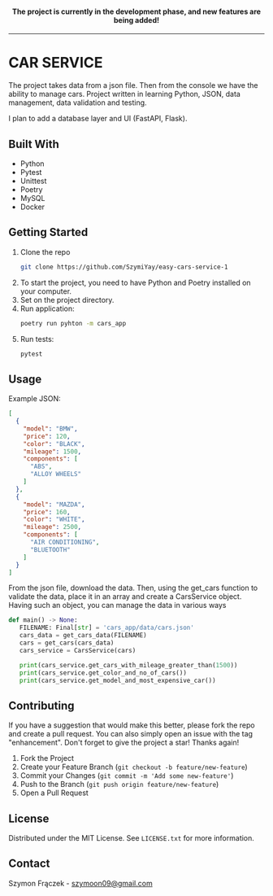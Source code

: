 #### <p align="center">The project is currently in the development phase, and new features are being added!</p>
---

# CAR SERVICE

The project takes data from a json file. Then from the console we have the ability to manage cars.
Project written in learning Python, JSON, data management, data validation and testing. 

I plan to add a database layer and UI (FastAPI, Flask).


## Built With
- Python
- Pytest
- Unittest
- Poetry
- MySQL
- Docker


## Getting Started
1. Clone the repo
   ```sh
   git clone https://github.com/SzymiYay/easy-cars-service-1
   ```
2. To start the project, you need to have Python and Poetry installed on your computer.
3. Set on the project directory.
4. Run application:
   ```sh
   poetry run pyhton -m cars_app
   ```
5. Run tests:
   ```sh
   pytest
   ```
   
## Usage
Example JSON:
```json
[
  {
    "model": "BMW",
    "price": 120,
    "color": "BLACK",
    "mileage": 1500,
    "components": [
      "ABS",
      "ALLOY WHEELS"
    ]
  },
  {
    "model": "MAZDA",
    "price": 160,
    "color": "WHITE",
    "mileage": 2500,
    "components": [
      "AIR CONDITIONING",
      "BLUETOOTH"
    ]
  }
]
```

From the json file, download the data. Then, using the get_cars function to validate the data, 
place it in an array and create a CarsService object.
Having such an object, you can manage the data in various ways

```python
def main() -> None:
   FILENAME: Final[str] = 'cars_app/data/cars.json'
   cars_data = get_cars_data(FILENAME)
   cars = get_cars(cars_data)
   cars_service = CarsService(cars)

   print(cars_service.get_cars_with_mileage_greater_than(1500))
   print(cars_service.get_color_and_no_of_cars())
   print(cars_service.get_model_and_most_expensive_car())

```


## Contributing
If you have a suggestion that would make this better, please fork the repo and create a pull request. You can also simply open an issue with the tag "enhancement".
Don't forget to give the project a star! Thanks again!

1. Fork the Project
2. Create your Feature Branch (`git checkout -b feature/new-feature`)
3. Commit your Changes (`git commit -m 'Add some new-feature'`)
4. Push to the Branch (`git push origin feature/new-feature`)
5. Open a Pull Request


## License
Distributed under the MIT License. See `LICENSE.txt` for more information.


## Contact
Szymon Frączek - szymoon09@gmail.com
